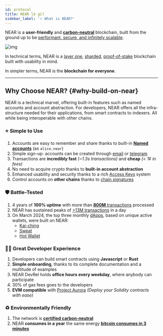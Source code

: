 ```yaml
---
id: protocol
title: NEAR là gì?
sidebar_label: '⭐ What is NEAR?'
---
```


NEAR is a **user-friendly** and [**carbon-neutral**](https://near.org/blog/near-climate-neutral-product/) blockchain, built from the ground up to be [performant, secure, and infinitely scalable](https://www.leewayhertz.com/comparison-of-blockchain-protocols#Parallel-comparison-of-various-blockchain-networks).

![img](@site/static/docs/assets/welcome-pages/protocol.png)

In technical terms, NEAR is a [layer one](https://coinmarketcap.com/academy/glossary/layer-1-blockchain), [sharded](https://near.org/blog/near-launches-nightshade-sharding-paving-the-way-for-mass-adoption), [proof-of-stake](https://en.wikipedia.org/wiki/Proof_of_stake) blockchain built with usability in mind.

In simpler terms, NEAR is the **blockchain for everyone**.

---

## Why Choose NEAR? {#why-build-on-near}
NEAR is a technical marvel, offering built-in features such as named accounts and account abstraction. For developers, NEAR offers all the infra-structure needed for their applications, from smart contracts to indexers. All while being interoperable with other chains.

### ⭐ Simple to Use
1. Accounts are easy to remember and share thanks to built-in [**Named accounts**](../protocol/account-model.md) (as `alice.near`)
2. Simple sign-up: accounts can be created through [email](https://near.org/signup) or [telegram](https://web.telegram.org/k/#@herewalletbot)
3. Transactions are **incredibly fast** _(~1.3s transactions)_ and **cheap** _(< 1¢ in fees)_
4. No need to acquire crypto thanks to **built-in account abstraction**
5. Enhanced usability and security thanks to a rich [Access Keys](../protocol/access-keys.md) system
6. Control accounts on **other chains** thanks to [chain signatures](../abstraction/chain-signatures.md)

### 🛡️ Battle-Tested
1. 4 years of **100% uptime** with more than [**800M** transactions](https://pikespeak.ai/near-world/overview) processed
2. NEAR has sustained peaks of [>13M transactions](https://pikespeak.ai/near-world/overview) in a day
3. On March 2024, the top three monthly [dApps](https://dappradar.com/rankings?range=30d), based on unique active wallets, were built on NEAR:
    - [Kai-ching](https://cosmose.ai/)
    - [Sweat](https://sweateconomy.com/)
    - [Hot Wallet](https://t.me/herewalletbot/)

### 🧑‍💻 Great Developer Experience
1. Developers can build smart contracts using **Javascript** or **Rust**
2. **Simple onboarding**, thanks to its complete documentation and a multitude of examples
3. NEAR DevRel holds **office hours every weekday**, where anybody can participate
4. 30% of gas fees goes to the developers
5. **EVM compatible** with [Project Aurora](http://www.aurora.dev) _(Deploy your Solidity contracts with ease)_

### ♻️ Environmentally Friendly
1. The network is **[certified carbon-neutral](https://near.org/blog/the-near-blockchain-is-climate-neutral/)**
2. NEAR **consumes in a year** the same energy [**bitcoin consumes in 3 minutes**](https://medium.com/nearprotocol/how-near-went-carbon-neutral-e656db96da47#:~:text=The%20firm%20found%20that%20NEAR,PoS%20technology%20instead%20of%20PoW)